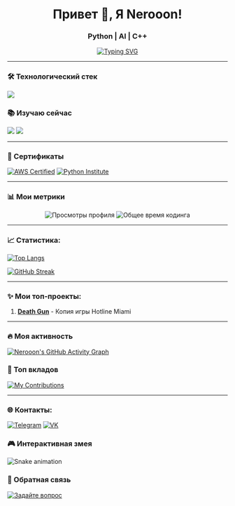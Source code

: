 <h1 align="center">Привет 👋, Я Nerooon!</h1>
<h3 align="center">Python | AI | С++</h3>

<p align="center">
  <a href="https://git.io/typing-svg"><img src="https://readme-typing-svg.demolab.com?font=Press+Start+2P&pause=1000&color=F73434&background=2F2FFF00&width=435&lines=%D0%9B%D0%AE%D0%91%D0%9B%D0%AE+%D0%90%D0%92%D0%A2%D0%9E%D0%9C%D0%90%D0%A2%D0%98%D0%97%D0%90%D0%A6%D0%98%D0%AE;%D0%9F%D0%98%D0%A8%D0%A3+%D0%A7%D0%98%D0%A1%D0%A2%D0%AB%D0%99+%D0%9A%D0%9E%D0%94;%D0%A1%D0%9E%D0%97%D0%94%D0%90%D0%AE+%D0%9A%D0%A0%D0%A3%D0%A2%D0%AB%D0%95+%D0%9F%D0%A0%D0%9E%D0%95%D0%9A%D0%A2%D0%AB" alt="Typing SVG" /></a>
</p>

---

### 🛠️ Технологический стек
<p align="left">
  <a href="https://skillicons.dev">
    <img src="https://skillicons.dev/icons?i=python,django,flask,git,github,postgres,redis,docker,aws,linux,vscode" />
  </a>
</p>

### 📚 Изучаю сейчас
<p align="left">
  <img src="https://img.shields.io/badge/-FastAPI-009688?logo=fastapi&logoColor=white" />
  <img src="https://img.shields.io/badge/-React-61DAFB?logo=react&logoColor=black" />
</p>

---

### 📜 Сертификаты
[![AWS Certified](https://img.shields.io/badge/AWS-Certified%20Developer-FF9900?logo=amazonaws)](https://www.credly.com/badges/...)
[![Python Institute](https://img.shields.io/badge/Python-PCEP%2FPCAP-3776AB?logo=python)](https://...)

---

### 📊 Мои метрики
<p align="center">
  <img src="https://komarev.com/ghpvc/?username=nerooon123&label=Profile+Views&color=blueviolet" alt="Просмотры профиля" />
  <img src="https://wakatime.com/badge/user/your_wakatime_id.svg" alt="Общее время кодинга" />
</p>

---

### 📈 Статистика:
[![Top Langs](https://github-readme-stats.vercel.app/api/top-langs/?username=nerooon123&layout=compact&theme=radical)](https://github.com/anuraghazra/github-readme-stats)

[![GitHub Streak](https://streak-stats.demolab.com?user=nerooon123&theme=dark)](https://git.io/streak-stats)

---

### ✨ Мои топ-проекты:
1. **[Death Gun](https://github.com/nerooon123/Death-Gun-v2)** - Копия игры Hotline Miami  

---

### 🔥 Моя активность
<!-- Статистика с анимацией -->
[![Nerooon's GitHub Activity Graph](https://github-readme-activity-graph.vercel.app/graph?username=nerooon123&theme=github-dark&area=true&hide_border=true)](https://github.com/ashutosh00710/github-readme-activity-graph)

### 🌟 Топ вкладов
<!-- Показывает топ репозиториев, куда вы внесли вклад -->
[![My Contributions](https://github-contributor-stats.vercel.app/api?username=nerooon123&limit=5&theme=dark&combine_all_yearly_contributions=true)](https://github.com/nerooon123)

---

### 🌐 Контакты:
[![Telegram](https://img.shields.io/badge/-Telegram-2CA5E0?style=flat&logo=telegram)](https://t.me/nerooon123)
[![VK](https://img.shields.io/badge/-VK-0077FF?style=flat&logo=vk)](https://vk.com/nerooon123)

### 🎮 Интерактивная змея
![Snake animation](https://github.com/nerooon123/nerooon123/blob/output/github-contribution-grid-snake.svg)

### 💬 Обратная связь
<a href="https://github.com/nerooon123/nerooon123/discussions/new?category=ideas">
  <img src="https://img.shields.io/badge/Ask_me-anything-1abc9c.svg" alt="Задайте вопрос">
</a>
